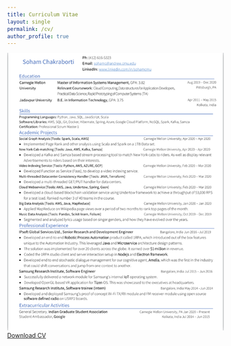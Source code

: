 ```yaml
---
title: Curriculum Vitae
layout: single
permalink: /cv/
author_profile: true
---
```


<img src="../assets/images/resume.png" />
<br> 
<a href="../assets/resume_soham.pdf" download>Download CV</a>



